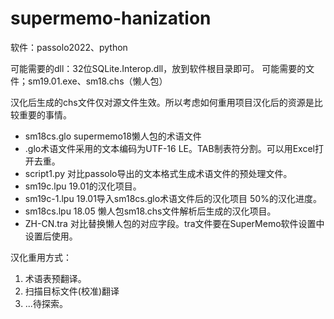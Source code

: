 # supermemo-hanization

软件：passolo2022、python

可能需要的dll：32位SQLite.Interop.dll，放到软件根目录即可。
可能需要的文件；sm19.01.exe、sm18.chs（懒人包）

汉化后生成的chs文件仅对源文件生效。所以考虑如何重用项目汉化后的资源是比较重要的事情。

- sm18cs.glo supermemo18懒人包的术语文件
- .glo术语文件采用的文本编码为UTF-16 LE。TAB制表符分割。可以用Excel打开去重。
- script1.py 对比passolo导出的文本格式生成术语文件的预处理文件。
- sm19c.lpu 19.01的汉化项目。
- sm19c-1.lpu 19.01导入sm18cs.glo术语文件后的汉化项目 50%的汉化进度。
- sm18cs.lpu 18.05  懒人包sm18.chs文件解析后生成的汉化项目。
- ZH-CN.tra 对比替换懒人包的对应字段。tra文件要在SuperMemo软件设置中设置后使用。


汉化重用方式：

1. 术语表预翻译。
2. 扫描目标文件(校准)翻译
3. ...待探索。
